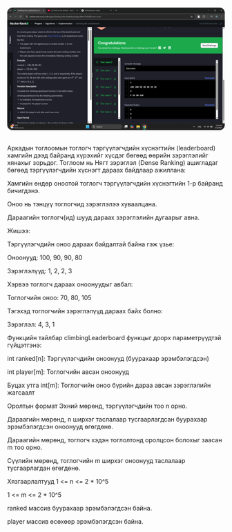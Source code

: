 <p align="center">
  <img src="/images/40 bodlogo 2.png" alt="Project Logo" style="width:1000px; border-radius:12px; margin-bottom:16px;">
</p>

Аркадын тоглоомын тоглогч тэргүүлэгчдийн хүснэгтийн (leaderboard) хамгийн дээд байранд хүрэхийг хүсдэг бөгөөд өөрийн зэрэглэлийг хянахыг зорьдог. Тоглоом нь Нягт зэрэглэл (Dense Ranking) ашигладаг бөгөөд тэргүүлэгчдийн хүснэгт дараах байдлаар ажиллана:

Хамгийн өндөр оноотой тоглогч тэргүүлэгчдийн хүснэгтийн 1-р байранд бичигдэнэ.

Оноо нь тэнцүү тоглогчид зэрэглэлээ хуваалцана.

Дараагийн тоглогч(ид) шууд дараах зэрэглэлийн дугаарыг авна.

Жишээ:

Тэргүүлэгчдийн оноо дараах байдалтай байна гэж үзье:

Оноонууд: 100, 90, 90, 80

Зэрэглэлүүд: 1, 2, 2, 3

Хэрвээ тоглогч дараах оноонуудыг авбал:

Тоглогчийн оноо: 70, 80, 105

Тэгэхэд тоглогчийн зэрэглэлүүд дараах байх болно:

Зэрэглэл: 4, 3, 1

Функцийн тайлбар
climbingLeaderboard функцыг доорх параметрүүдтэй гүйцэтгэнэ:

int ranked[n]: Тэргүүлэгчдийн оноонууд (буурахаар эрэмбэлэгдсэн)

int player[m]: Тоглогчийн авсан оноонууд

Буцах утга
int[m]: Тоглогчийн оноо бүрийн дараа авсан зэрэглэлийн жагсаалт

Оролтын формат
Эхний мөрөнд, тэргүүлэгчдийн тоо n орно.

Дараагийн мөрөнд, n ширхэг таслалаар тусгаарлагдсан буурахаар эрэмбэлэгдсэн оноонууд өгөгдөнө.

Дараагийн мөрөнд, тоглогч хэдэн тоглолтонд оролцсон болохыг заасан m тоо орно.

Сүүлийн мөрөнд, тоглогчийн m ширхэг оноонууд таслалаар тусгаарлагдан өгөгдөнө.

Хязгаарлалтууд
1 <= n <= 2 * 10^5

1 <= m <= 2 * 10^5

ranked массив буурахаар эрэмбэлэгдсэн байна.

player массив өсөхөөр эрэмбэлэгдсэн байна.
